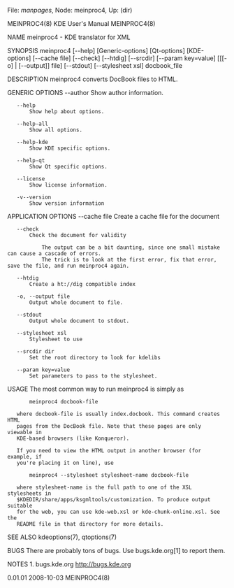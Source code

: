 File: *manpages*,  Node: meinproc4,  Up: (dir)

MEINPROC4(8)                   KDE User's Manual                  MEINPROC4(8)



NAME
       meinproc4 - KDE translator for XML

SYNOPSIS
       meinproc4 [--help] [Generic-options] [Qt-options] [KDE-options]
                 [--cache file] [--check] [--htdig] [--srcdir]
                 [--param key=value] [[[-o] | [--output]] file] [--stdout]
                 [--stylesheet xsl] docbook_file

DESCRIPTION
       meinproc4 converts DocBook files to HTML.

GENERIC OPTIONS
       --author
           Show author information.

       --help
           Show help about options.

       --help-all
           Show all options.

       --help-kde
           Show KDE specific options.

       --help-qt
           Show Qt specific options.

       --license
           Show license information.

       -v--version
           Show version information

APPLICATION OPTIONS
       --cache file
           Create a cache file for the document

       --check
           Check the document for validity

               The output can be a bit daunting, since one small mistake can cause a cascade of errors.
               The trick is to look at the first error, fix that error, save the file, and run meinproc4 again.

       --htdig
           Create a ht://dig compatible index

       -o, --output file
           Output whole document to file.

       --stdout
           Output whole document to stdout.

       --stylesheet xsl
           Stylesheet to use

       --srcdir dir
           Set the root directory to look for kdelibs

       --param key=value
           Set parameters to pass to the stylesheet.

USAGE
       The most common way to run meinproc4 is simply as

           meinproc4 docbook-file

       where docbook-file is usually index.docbook. This command creates HTML
       pages from the DocBook file. Note that these pages are only viewable in
       KDE-based browsers (like Konqueror).

       If you need to view the HTML output in another browser (for example, if
       you're placing it on line), use

           meinproc4 --stylesheet stylesheet-name docbook-file

       where stylesheet-name is the full path to one of the XSL stylesheets in
       $KDEDIR/share/apps/ksgmltools/customization. To produce output suitable
       for the web, you can use kde-web.xsl or kde-chunk-online.xsl. See the
       README file in that directory for more details.

SEE ALSO
       kdeoptions(7), qtoptions(7)

BUGS
       There are probably tons of bugs. Use bugs.kde.org[1] to report them.

NOTES
        1. bugs.kde.org
           http://bugs.kde.org



0.01.01                           2008-10-03                      MEINPROC4(8)
